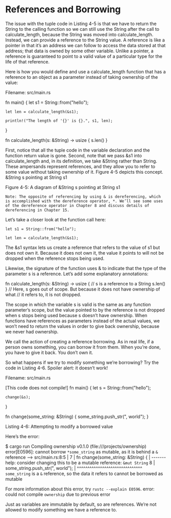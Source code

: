 # References and Borrowing
The issue with the tuple code in Listing 4-5 is that we have to return the String to the calling function so we can still use the String after the call to calculate_length, because the String was moved into calculate_length. Instead, we can provide a reference to the String value. A reference is like a pointer in that it’s an address we can follow to access the data stored at that address; that data is owned by some other variable. Unlike a pointer, a reference is guaranteed to point to a valid value of a particular type for the life of that reference.

Here is how you would define and use a calculate_length function that has a reference to an object as a parameter instead of taking ownership of the value:

Filename: src/main.rs

fn main() {
    let s1 = String::from("hello");

    let len = calculate_length(&s1);

    println!("The length of '{}' is {}.", s1, len);
}

fn calculate_length(s: &String) -> usize {
    s.len()
}

First, notice that all the tuple code in the variable declaration and the function return value is gone. Second, note that we pass &s1 into calculate_length and, in its definition, we take &String rather than String. These ampersands represent references, and they allow you to refer to some value without taking ownership of it. Figure 4-5 depicts this concept.
&String s pointing at String s1

Figure 4-5: A diagram of &String s pointing at String s1

    Note: The opposite of referencing by using & is dereferencing, which is accomplished with the dereference operator, *. We’ll see some uses of the dereference operator in Chapter 8 and discuss details of dereferencing in Chapter 15.

Let’s take a closer look at the function call here:

    let s1 = String::from("hello");

    let len = calculate_length(&s1);

The &s1 syntax lets us create a reference that refers to the value of s1 but does not own it. Because it does not own it, the value it points to will not be dropped when the reference stops being used.

Likewise, the signature of the function uses & to indicate that the type of the parameter s is a reference. Let’s add some explanatory annotations:

fn calculate_length(s: &String) -> usize { // s is a reference to a String
    s.len()
} // Here, s goes out of scope. But because it does not have ownership of what
  // it refers to, it is not dropped.

The scope in which the variable s is valid is the same as any function parameter’s scope, but the value pointed to by the reference is not dropped when s stops being used because s doesn’t have ownership. When functions have references as parameters instead of the actual values, we won’t need to return the values in order to give back ownership, because we never had ownership.

We call the action of creating a reference borrowing. As in real life, if a person owns something, you can borrow it from them. When you’re done, you have to give it back. You don’t own it.

So what happens if we try to modify something we’re borrowing? Try the code in Listing 4-6. Spoiler alert: it doesn’t work!

Filename: src/main.rs

 [This code does not compile!] 
fn main() {
    let s = String::from("hello");

    change(&s);
}

fn change(some_string: &String) {
    some_string.push_str(", world");
}

Listing 4-6: Attempting to modify a borrowed value

Here’s the error:

$ cargo run
   Compiling ownership v0.1.0 (file:///projects/ownership)
error[E0596]: cannot borrow `*some_string` as mutable, as it is behind a `&` reference
 --> src/main.rs:8:5
  |
7 | fn change(some_string: &String) {
  |                        ------- help: consider changing this to be a mutable reference: `&mut String`
8 |     some_string.push_str(", world");
  |     ^^^^^^^^^^^^^^^^^^^^^^^^^^^^^^^ `some_string` is a `&` reference, so the data it refers to cannot be borrowed as mutable

For more information about this error, try `rustc --explain E0596`.
error: could not compile `ownership` due to previous error

Just as variables are immutable by default, so are references. We’re not allowed to modify something we have a reference to.
